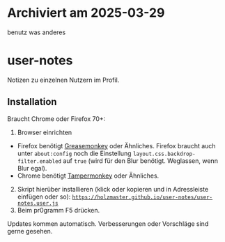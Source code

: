 # Archiviert am 2025-03-29
benutz was anderes

# user-notes
Notizen zu einzelnen Nutzern im Profil.
 
## Installation
Braucht Chrome oder Firefox 70+:
1. Browser einrichten
  - Firefox benötigt [Greasemonkey](https://addons.mozilla.org/de/firefox/addon/greasemonkey/) oder Ähnliches.
    Firefox braucht auch unter `about:config` noch die Einstellung `layout.css.backdrop-filter.enabled` auf `true` (wird für den Blur benötigt. Weglassen, wenn Blur egal).
  - Chrome benötigt [Tampermonkey](https://chrome.google.com/webstore/detail/tampermonkey/dhdgffkkebhmkfjojejmpbldmpobfkfo?hl=de) oder Ähnliches.
2. Skript hierüber installieren (klick oder kopieren und in Adressleiste einfügen oder so):
  [`https://holzmaster.github.io/user-notes/user-notes.user.js`](https://holzmaster.github.io/user-notes/user-notes.user.js)
3. Beim pr0gramm F5 drücken.

Updates kommen automatisch. Verbesserungen oder Vorschläge sind gerne gesehen.
